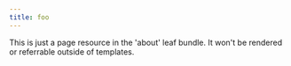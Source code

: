 ```yaml
---
title: foo
---
```

This is just a page resource in the 'about' leaf bundle.
It won't be rendered or referrable outside of templates.

